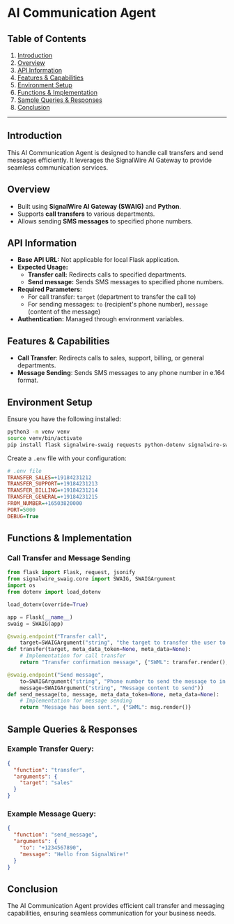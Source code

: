 # AI Communication Agent

## Table of Contents

1. [Introduction](#introduction)
2. [Overview](#overview)
3. [API Information](#api-information)
4. [Features & Capabilities](#features--capabilities)
5. [Environment Setup](#environment-setup)
6. [Functions & Implementation](#functions--implementation)
7. [Sample Queries & Responses](#sample-queries--responses)
8. [Conclusion](#conclusion)

---

## Introduction

This AI Communication Agent is designed to handle call transfers and send messages efficiently. It leverages the SignalWire AI Gateway to provide seamless communication services.

## Overview

- Built using **SignalWire AI Gateway (SWAIG)** and **Python**.
- Supports **call transfers** to various departments.
- Allows sending **SMS messages** to specified phone numbers.

## API Information

- **Base API URL:** Not applicable for local Flask application.
- **Expected Usage:**
  - **Transfer call:** Redirects calls to specified departments.
  - **Send message:** Sends SMS messages to specified phone numbers.
- **Required Parameters:**
  - For call transfer: `target` (department to transfer the call to)
  - For sending messages: `to` (recipient's phone number), `message` (content of the message)
- **Authentication:** Managed through environment variables.

## Features & Capabilities

- **Call Transfer**: Redirects calls to sales, support, billing, or general departments.
- **Message Sending**: Sends SMS messages to any phone number in e.164 format.

## Environment Setup

Ensure you have the following installed:

```bash
python3 -m venv venv
source venv/bin/activate
pip install flask signalwire-swaig requests python-dotenv signalwire-swml
```

Create a `.env` file with your configuration:

```ini
# .env file
TRANSFER_SALES=+19184231212
TRANSFER_SUPPORT=+19184231213
TRANSFER_BILLING=+19184231214
TRANSFER_GENERAL=+19184231215
FROM_NUMBER=+16503820000
PORT=5000
DEBUG=True
```

## Functions & Implementation

### Call Transfer and Message Sending

```python
from flask import Flask, request, jsonify
from signalwire_swaig.core import SWAIG, SWAIGArgument
import os
from dotenv import load_dotenv

load_dotenv(override=True)

app = Flask(__name__)
swaig = SWAIG(app)

@swaig.endpoint("Transfer call",
    target=SWAIGArgument("string", "the target to transfer the user to (sales, support, billing, general)"))
def transfer(target, meta_data_token=None, meta_data=None):
    # Implementation for call transfer
    return "Transfer confirmation message", {"SWML": transfer.render(), "transfer": "true"}

@swaig.endpoint("Send message",
    to=SWAIGArgument("string", "Phone number to send the message to in e.164 format. eg +1234567890"),
    message=SWAIGArgument("string", "Message content to send"))
def send_message(to, message, meta_data_token=None, meta_data=None):
    # Implementation for message sending
    return "Message has been sent.", {"SWML": msg.render()}
```

## Sample Queries & Responses

### Example Transfer Query:

```json
{
  "function": "transfer",
  "arguments": {
    "target": "sales"
  }
}
```

### Example Message Query:

```json
{
  "function": "send_message",
  "arguments": {
    "to": "+1234567890",
    "message": "Hello from SignalWire!"
  }
}
```

## Conclusion

The AI Communication Agent provides efficient call transfer and messaging capabilities, ensuring seamless communication for your business needs.
